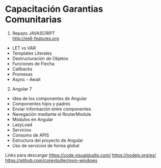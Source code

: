 # Capacitación Garantias Comunitarias
1. Repazo JAVASCRIPT <br>
http://es6-features.org
- LET vs VAR
- Templates Literales
- Destructuración de Objetos
- Funciones de Flecha
- Callbacks
- Promesas
- Async - Await

2. Angular 7
- Idea de los componentes de Angular
- Componentes hijos y padres
- Enviar información entre componentes
- Navegación mediante el RouterModule
- Módulos en Angular
- LazyLoad
- Servicios
- Consumo de APIS
- Estructura del proyecto de Angular
- Uso de servicios de forma global


Links para descargar
https://code.visualstudio.com/
https://nodejs.org/es/
https://github.com/coreybutler/nvm-windows

